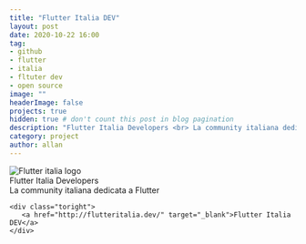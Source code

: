 ```yaml
---
title: "Flutter Italia DEV"
layout: post
date: 2020-10-22 16:00
tag: 
- github
- flutter 
- italia
- fltuter dev
- open source
image: ""
headerImage: false
projects: true
hidden: true # don't count this post in blog pagination
description: "Flutter Italia Developers <br> La community italiana dedicata a Flutter 📃"
category: project
author: allan
---
```



<div class="side-by-side">
    <div class="toleft">
        <img class="image" src="https://www.flutteritalia.dev/wp-content/uploads/2020/09/flutter-developers-italia.png" alt="Flutter italia logo">
        <figcaption class="caption">Flutter Italia Developers <br> La community italiana dedicata a Flutter</figcaption>
    </div>

    <div class="toright">
       <a href="http://flutteritalia.dev/" target="_blank">Flutter Italia DEV</a>
    </div>
</div>
